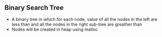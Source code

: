 ## Binary Search Tree
- A binary tree in which for each node, value of all the nodes in the left are less than and all the nodes in the right sub-tree are greather than
- Nodes will be created in heap using malloc
